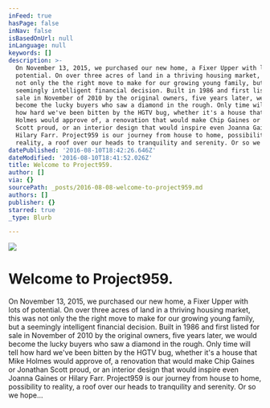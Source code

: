 ```yaml
---
inFeed: true
hasPage: false
inNav: false
isBasedOnUrl: null
inLanguage: null
keywords: []
description: >-
  On November 13, 2015, we purchased our new home, a Fixer Upper with lots of
  potential. On over three acres of land in a thriving housing market, this was
  not only the the right move to make for our growing young family, but a
  seemingly intelligent financial decision. Built in 1986 and first listed for
  sale in November of 2010 by the original owners, five years later, we would
  become the lucky buyers who saw a diamond in the rough. Only time will tell
  how hard we've been bitten by the HGTV bug, whether it's a house that Mike
  Holmes would approve of, a renovation that would make Chip Gaines or Jonathan
  Scott proud, or an interior design that would inspire even Joanna Gaines or
  Hilary Farr. Project959 is our journey from house to home, possibility to
  reality, a roof over our heads to tranquility and serenity. Or so we hope...
datePublished: '2016-08-10T18:42:26.646Z'
dateModified: '2016-08-10T18:41:52.026Z'
title: Welcome to Project959.
author: []
via: {}
sourcePath: _posts/2016-08-08-welcome-to-project959.md
authors: []
publisher: {}
starred: true
_type: Blurb

---
```

![](https://the-grid-user-content.s3-us-west-2.amazonaws.com/e669cb05-3611-425c-83c0-1399817179f5.jpg)

# Welcome to Project959\.

On November 13, 2015, we purchased our new home, a Fixer Upper with lots of potential. On over three acres of land in a thriving housing market, this was not only the the right move to make for our growing young family, but a seemingly intelligent financial decision. Built in 1986 and first listed for sale in November of 2010 by the original owners, five years later, we would become the lucky buyers who saw a diamond in the rough. Only time will tell how hard we've been bitten by the HGTV bug, whether it's a house that Mike Holmes would approve of, a renovation that would make Chip Gaines or Jonathan Scott proud, or an interior design that would inspire even Joanna Gaines or Hilary Farr. Project959 is our journey from house to home, possibility to reality, a roof over our heads to tranquility and serenity. Or so we hope...